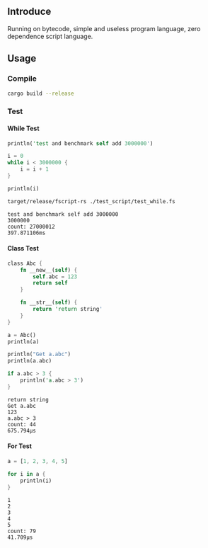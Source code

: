 ## Introduce
Running on bytecode, simple and useless program language, zero dependence script language.
## Usage

### Compile

```bash
cargo build --release
```

### Test
#### While Test
```rust
println('test and benchmark self add 3000000')

i = 0
while i < 3000000 {
    i = i + 1
}

println(i)
```

```bash
target/release/fscript-rs ./test_script/test_while.fs
```

```
test and benchmark self add 3000000
3000000
count: 27000012
397.871106ms
```

#### Class Test
```rust
class Abc {
    fn __new__(self) {
        self.abc = 123
        return self
    }

    fn __str__(self) {
        return 'return string'
    }
}

a = Abc()
println(a)

println("Get a.abc")
println(a.abc)

if a.abc > 3 {
    println('a.abc > 3')
}
```

```
return string
Get a.abc
123
a.abc > 3
count: 44
675.794µs
```

#### For Test
```rust
a = [1, 2, 3, 4, 5]

for i in a {
    println(i)
}
```

```
1
2
3
4
5
count: 79
41.709µs
```